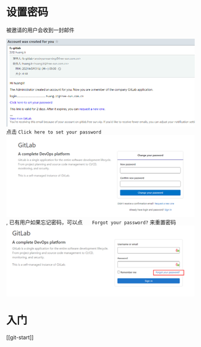 # 设置密码

被邀请的用户会收到一封邮件

 ![](https://raw.githubusercontent.com/vinloong/imgchr/main/notes/img/202201191112542.png)
点击 `Click here to set your password`
 ![](https://raw.githubusercontent.com/vinloong/imgchr/main/notes/img/202201191112693.png),
已有用户如果忘记密码，可以点 `  
Forgot your password?` 来重置密码
 ![](https://raw.githubusercontent.com/vinloong/imgchr/main/notes/img/202201191112405.png)


# 入门
[[git-start]]

